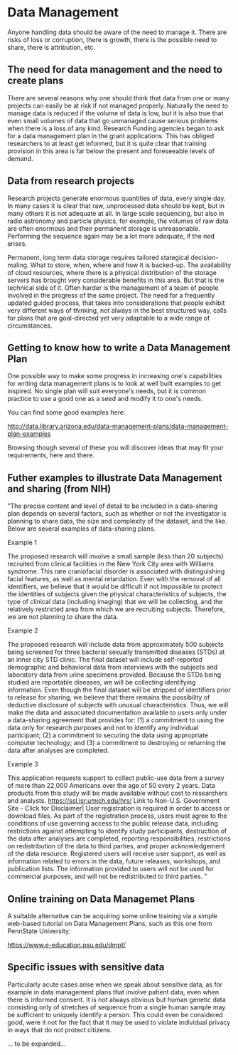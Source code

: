 

Data Management
===============

Anyone handling data should be aware of the need to manage it. There are risks of loss or corruption, there is growth, there is the 
possible need to share, there is attribution, etc.

The need for data management and the need to create plans
---------------------------------------------------------
There are several reasons why one should think that data from one or many projects can easily be at risk if not managed properly. Naturally the need to manage data is reduced if the volume of data is low, but it is also true that even small volumes of data that go unmanaged cause serious problems when there is a loss of any kind. Research Funding agencies began to ask for a data management plan in the grant applications. This has obliged researchers to at least get informed, but it is quite clear that training provision in this area is far below the present and foreseeable levels of demand.

Data from research projects
--------------------------
Research projects generate enormous quantities of data, every single day. In many cases it is clear that raw, unprocessed data should be kept, but in many others it is not adequate at all. In large scale sequencing, but also in radio astronomy and particle physics, for example, the volumes of raw data are often enormous and their permanent storage is unreasonable. Performing the sequence again may be a lot more adequate, if the ned arises.

Permanent, long term data storage requires tailored stategical decision-maling. What to store, when, where and how it is backed-up. The availability of cloud resources, where there is a physical distribution of the storage servers has brought very considerable benefits in this area. But that is the technical side of it. Often harder is the management of a team of people involved in the progress of the same project. The need for a frequently updated guided process, that takes into considerations that people exhibit very different ways of thinking, not always in the best structured way, calls for plans that are goal-directed yet very adaptable to a wide range of circumstances.

Getting to know how to write a Data Management Plan
---------------------------------------------------
One possible way to make some progress in increasing one's capabilities for writing data management plans is to look at well built examples to get inspired. 
No single plan will suit everyone's needs, but it is common practice to use a good one as a seed and modify it to one's needs.

You can find some good examples here: 

http://data.library.arizona.edu/data-management-plans/data-management-plan-examples

Browsing though several of these you will discover ideas that may fit your requirements, here and there.

Futher examples to illustrate Data Management and sharing (from NIH)
--------------------------------------------------------------------

"The precise content and level of detail to be included in a data-sharing plan depends on several factors, such as whether or not the investigator is planning to share data, the size and complexity of the dataset, and the like. Below are several examples of data-sharing plans.

Example 1

The proposed research will involve a small sample (less than 20 subjects) recruited from clinical facilities in the New York City area with Williams syndrome. This rare craniofacial disorder is associated with distinguishing facial features, as well as mental retardation. Even with the removal of all identifiers, we believe that it would be difficult if not impossible to protect the identities of subjects given the physical characteristics of subjects, the type of clinical data (including imaging) that we will be collecting, and the relatively restricted area from which we are recruiting subjects. Therefore, we are not planning to share the data.

Example 2

The proposed research will include data from approximately 500 subjects being screened for three bacterial sexually transmitted diseases (STDs) at an inner city STD clinic. The final dataset will include self-reported demographic and behavioral data from interviews with the subjects and laboratory data from urine specimens provided. Because the STDs being studied are reportable diseases, we will be collecting identifying information. Even though the final dataset will be stripped of identifiers prior to release for sharing, we believe that there remains the possibility of deductive disclosure of subjects with unusual characteristics. Thus, we will make the data and associated documentation available to users only under a data-sharing agreement that provides for: (1) a commitment to using the data only for research purposes and not to identify any individual participant; (2) a commitment to securing the data using appropriate computer technology; and (3) a commitment to destroying or returning the data after analyses are completed.

Example 3

This application requests support to collect public-use data from a survey of more than 22,000 Americans over the age of 50 every 2 years. Data products from this study will be made available without cost to researchers and analysts. https://ssl.isr.umich.edu/hrs/ Link to Non-U.S. Government Site - Click for Disclaimer|
User registration is required in order to access or download files. As part of the registration process, users must agree to the conditions of use governing access to the public release data, including restrictions against attempting to identify study participants, destruction of the data after analyses are completed, reporting responsibilities, restrictions on redistribution of the data to third parties, and proper acknowledgement of the data resource. Registered users will receive user support, as well as information related to errors in the data, future releases, workshops, and publication lists. The information provided to users will not be used for commercial purposes, and will not be redistributed to third parties. "


Online training on Data Managemet Plans
---------------------------------------
A suitable alternative can be acquiring some online training via a simple web-based tutorial on Data Management Plans, such as this one from PennState University:

https://www.e-education.psu.edu/dmpt/

Specific issues with sensitive data
-----------------------------------
Particularly acute cases arise when we speak about sensitive data, as for example in data management plans that involve patient data, even when there is informed consent. It is not always obvious but human genetic data consisting only of stretches of sequence from a single human sample may be sufficient to uniquely identify a person. This could even be considered good, were it not for the fact that it may be used to violate individual privacy in ways that do not protect citizens. 

... to be expanded...





